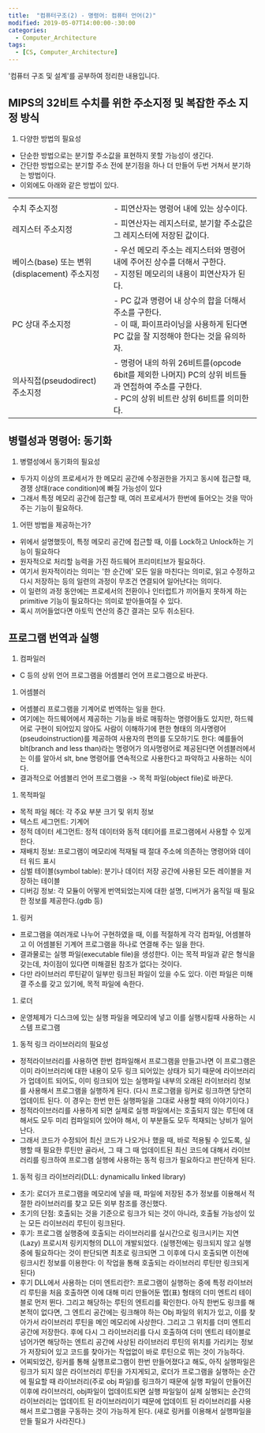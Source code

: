```yaml
---
title:  "컴퓨터구조(2) - 명령어: 컴퓨터 언어(2)"
modified: 2019-05-07T14:00:00-:30:00
categories:
  - Computer_Architecture
tags:
  - [CS, Computer_Architecture]
---
```


'컴퓨터 구조 및 설계'를 공부하여 정리한 내용입니다.

## MIPS의 32비트 수치를 위한 주소지정 및 복잡한 주소 지정 방식
1. 다양한 방법의 필요성
 - 단순한 방법으로는 분기할 주소값을 표현하지 못할 가능성이 생긴다.
 - 간단한 방법으로는 분기할 주소 전에 분기점을 하나 더 만들어 두번 거쳐서 분기하는 방법이다.
 - 이외에도 아래와 같은 방법이 있다.

<table>
    <tr>
        <td></td>
        <td></td>
    </tr>
    <tr>
        <td>수치 주소지정</td>
        <td>- 피연산자는 명령어 내에 있는 상수이다.</td>
    </tr>
    <tr>
        <td>레지스터 주소지정</td>
        <td>- 피연산자는 레지스터로, 분기할 주소값은 그 레지스터에 저장된 값이다.</td>
    <tr>
    </tr>
        <td>베이스(base) 또는 변위(displacement) 주소지정</td>
        <td> - 우선 메모리 주소는 레지스터와 명령어 내에 주어진 상수를 더해서 구한다.<br>
         - 지정된 메모리의 내용이 피연산자가 된다.</td>
    </tr>
    <tr>
        <td>PC 상대 주소지정</td>
        <td> - PC 값과 명령어 내 상수의 합을 더해서 주소를 구한다.<br>
         - 이 때, 파이프라이닝을 사용하게 된다면 PC 값을 잘 지정해야 한다는 것을 유의하자.</td>
    </tr>
    <tr>
        <td>의사직접(pseudodirect) 주소지정</td>
        <td> - 명령어 내의 하위 26비트를(opcode 6bit를 제외한 나머지) PC의 상위 비트들과 연접하여 주소를 구한다.<br>
         - PC의 상위 비트란 상위 6비트를 의미한다.</td>
    </tr>
</table>


##  병렬성과 명령어: 동기화
1. 병렬성에서 동기화의 필요성
 - 두가지 이상의 프로세서가 한 메모리 공간에 수정권한을 가지고 동시에 접근할 때, 경쟁 상태(race condition)에 빠질 가능성이 있다
 - 그래서 특정 메모리 공간에 접근할 때, 여러 프로세서가 한번에 들어오는 것을 막아주는 기능이 필요하다.

1. 어떤 방법을 제공하는가?
 - 위에서 설명했듯이, 특정 메모리 공간에 접근할 때, 이를 Lock하고 Unlock하는 기능이 필요하다
 - 원자적으로 처리할 능력을 가진 하드웨어 프리미티브가 필요하다.
 - 여기서 원자적이라는 의미는 '한 순간에' 모든 일을 마친다는 의미로, 읽고 수정하고 다시 저장하는 등의 일련의 과정이 무조건 연결되어 일어난다는 의미다.
 - 이 일련의 과정 동안에는 프로세서의 전환이나 인터럽트가 끼어들지 못하게 하는 primitive 기능이 필요하다는 의미로 받아들여질 수 있다.
 - 혹시 끼어들었다면 아토믹 연산의 중간 결과는 모두 취소된다.

## 프로그램 번역과 실행
1. 컴파일러
 - C 등의 상위 언어 프로그램을 어셈블리 언어 프로그램으로 바꾼다.

1. 어셈블러
 - 어셈블리 프로그램을 기계어로 번역하는 일을 한다.
 - 여기에는 하드웨어에서 제공하는 기능을 바로 매핑하는 명령어들도 있지만, 하드웨어로 구현이 되어있지 않아도 사람이 이해하기에 편한 형태의 의사명령어(pseudoinstruction)를 제공하여 사용자의 편의를 도모하기도 한다: 예를들어 blt(branch and less than)라는 명령어가 의사명령어로 제공된다면 어셈블러에서는 이를 알아서 slt, bne 명령어를 연속적으로 사용한다고 파악하고 사용하는 식이다.
 - 결과적으로 어셈블리 언어 프로그램을 -> 목적 파일(object file)로 바꾼다.

1. 목적파일
 - 목적 파일 헤더: 각 주요 부분 크기 및 위치 정보
 - 텍스트 세그먼트: 기계어
 - 정적 데이터 세그먼트: 정적 데이터와 동적 데티어를 프로그램에서 사용할 수 있게 한다.
 - 재배치 정보: 프로그램이 메모리에 적재될 때 절대 주소에 의존하는 명령어와 데이터 워드 표시
 - 심벌 테이블(symbol table): 분기나 데이터 저장 공간에 사용된 모든 레이블을 저장하는 테이블
 - 디버깅 정보: 각 모듈이 어떻게 번역되었는지에 대한 설명, 디버거가 움직일 때 필요한 정보를 제공한다.(gdb 등)

1. 링커
 - 프로그램을 여러개로 나누어 구현하였을 때, 이를 적절하게 각각 컴파일, 어셈블하고 이 어셈블된 기계어 프로그램을 하나로 연결해 주는 일을 한다.
 - 결과물로는 실행 파일(executable file)을 생성한다. 이는 목적 파일과 같은 형식을 갖는데, 차이점이 있다면 미해결된 참조가 없다는 것이다.
 - 다만 라이브러리 루틴같이 일부만 링크된 파일이 있을 수도 있다. 이런 파일은 미해결 주소를 갖고 있기에, 목적 파일에 속한다.

1. 로더
 - 운영체제가 디스크에 있는 실행 파일을 메모리에 넣고 이를 실행시킬때 사용하는 시스템 프로그램

1. 동적 링크 라이브러리의 필요성
 - 정적라이브러리를 사용하면 한번 컴파일해서 프로그램을 만들고나면 이 프로그램은 이미 라이브러리에 대한 내용이 모두 링크 되어있는 상태가 되기 때문에 라이브러리가 업데이트 되어도, 이미 링크되어 있는 실행파일 내부의 오래된 라이브러리 정보를 사용해서 프로그램을 실행하게 된다. (다시 프로그램을 링커로 링크하면 당연히 업데이트 된다. 이 경우는 한번 만든 실행파일을 그대로 사용할 때의 이야기이다.)
 - 정적라이브러리를 사용하게 되면 실제로 실행 파일에서는 호출되지 않는 루틴에 대해서도 모두 미리 컴파일되어 있어야 해서, 이 부분들도 모두 적재되는 낭비가 일어난다.
 - 그래서 코드가 수정되어 최신 코드가 나오거나 했을 때, 바로 적용될 수 있도록, 실행할 때 필요한 루틴만 골라서, 그 때 그 때 업데이트된 최신 코드에 대해서 라이브러리를 링크하여 프로그램 실행에 사용하는 동적 링크가 필요하다고 판단하게 된다.

1. 동적 링크 라이브러리(DLL: dynamicallu linked library)
 - 초기: 로더가 프로그램을 메모리에 넣을 때, 파일에 저장된 추가 정보를 이용해서 적절한 라이브러리를 찾고 모든 외부 참조를 갱신했다.
 - 초기의 단점: 호출되는 것을 기준으로 링크가 되는 것이 아니라, 호출될 가능성이 있는 모든 라이브러리 루틴이 링크된다.
 - 후기: 프로그램 실행중에 호출되는 라이브러리를 실시간으로 링크시키는 지연(Lazy) 프로시저 링키지형의 DLL이 개발되었다. (실행전에는 링크되지 않고 실행 중에 필요하다는 것이 판단되면 최초로 링크되면 그 이후에 다시 호출되면 이전에 링크시킨 정보를 이용한다: 이 작업을 통해 호출되는 라이브러리 루틴만 링크되게 된다)
 - 후기 DLL에서 사용하는 더미 엔트리란?: 프로그램이 실행하는 중에 특정 라이브러리 루틴을 처음 호출하면 이에 대해 미리 만들어둔 맵(표) 형태의 더미 엔트리 테이블로 먼저 뛴다. 그리고 해당하는 루틴의 엔트리를 확인한다. 아직 한번도 링크를 해본적이 없다면, 그 엔트리 공간에는 링크해야 하는 Obj 파일의 위치가 있고, 이를 찾아가서 라이브러리 루틴을 메인 메모리에 사상한다. 그리고 그 위치를 더미 엔트리 공간에 저장한다. 후에 다시 그 라이브러리를 다시 호출하여 더미 엔트리 테이블로 넘어가면 해당하는 엔트리 공간에 사상된 라이브러리 루틴의 위치를 가리키는 정보가 저장되어 있고 코드를 찾아가는 작업없이 바로 루틴으로 뛰는 것이 가능하다.
 - 어찌되었건, 링커를 통해 실행프로그램이 한번 만들어졌다고 해도, 아직 실행파일은 링크가 되지 않은 라이브러리 루틴을 가지게되고, 로더가 프로그램을 실행하는 순간에 필요할 때 라이브러리(주로 obj 파일)를 링크하기 때문에 실행 파일이 만들어진 이후에 라이브러리, obj파일이 업데이트되면 실행 파일일이 실제 실행되는 순간의 라이브러리는 업데이트 된 라이브러리이기 때문에 업데이트 된 라이브러리를 사용해서 프로그램을 구동하는 것이 가능하게 된다. (새로 링커를 이용해서 실행파일을 만들 필요가 사라진다.)
